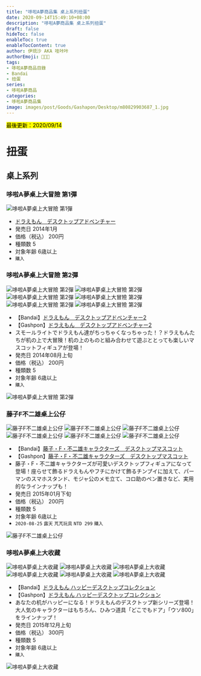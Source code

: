 ```yaml
---
title: "哆啦A夢商品集 桌上系列扭蛋"
date: 2020-09-14T15:49:10+08:00
description: "哆啦A夢商品集 桌上系列扭蛋"
draft: false
hideToc: false
enableToc: true
enableTocContent: true
author: 伊琉沙 AKA 哇咔咔
authorEmoji: 👩🏿‍🚀
tags: 
- 哆啦A夢商品目錄
- Bandai
- 扭蛋
series:
- 哆啦A夢商品
categories:
- 哆啦A夢商品集
image: images/post/Goods/Gashapon/Desktop/m80829903687_1.jpg
---
```

<mark>最後更新：2020/09/14</mark>

# 扭蛋
## 桌上系列
### 哆啦A夢桌上大冒險 第1彈
![哆啦A夢桌上大冒險 第1彈](/images/post/Goods/Gashapon/Desktop/m80829903687_1.jpg)
+ [ドラえもん　デスクトップアドベンチャー](#哆啦A夢桌上大冒險-第1彈)
+ 発売日 2014年1月
+ 価格（税込） 200円
+ 種類数 5
+ 対象年齢 6歳以上
+ `購入`

### 哆啦A夢桌上大冒險 第2彈
![哆啦A夢桌上大冒險 第2彈](/images/post/Goods/Gashapon/Desktop/1000091012_1.jpg)
![哆啦A夢桌上大冒險 第2彈](/images/post/Goods/Gashapon/Desktop/1000091012_2.jpg)
![哆啦A夢桌上大冒險 第2彈](/images/post/Goods/Gashapon/Desktop/1000091012_3.jpg)
![哆啦A夢桌上大冒險 第2彈](/images/post/Goods/Gashapon/Desktop/1000091012_4.jpg)
![哆啦A夢桌上大冒險 第2彈](/images/post/Goods/Gashapon/Desktop/1000091012_5.jpg)
![哆啦A夢桌上大冒險 第2彈](/images/post/Goods/Gashapon/Desktop/1000091012_6.jpg)
+ 【Bandai】[ドラえもん　デスクトップアドベンチャー2](https://www.bandai.co.jp/catalog/item.php?jan_cd=4543112900395000)
+ 【Gashpon】[ドラえもん　デスクトップアドベンチャー2](https://gashapon.jp/products/detail.html?jan_code=4543112900395000)
+ スモールライトでドラえもん達がちっちゃくなっちゃった！？ドラえもんたちが机の上で大冒険！机の上のものと組み合わせて遊ぶととっても楽しいマスコットフィギュアが登場！
+ 発売日 2014年08月上旬
+ 価格（税込） 200円
+ 種類数 5
+ 対象年齢 6歳以上
+ `購入`

![哆啦A夢桌上大冒險 第2彈](/images/post/Goods/Gashapon/Desktop/1000091012_0.jpg)

### 藤子F不二雄桌上公仔
![藤子F不二雄桌上公仔](/images/post/Goods/Gashapon/Desktop/1000095400_1.jpg)
![藤子F不二雄桌上公仔](/images/post/Goods/Gashapon/Desktop/1000095400_2.jpg)
![藤子F不二雄桌上公仔](/images/post/Goods/Gashapon/Desktop/1000095400_3.jpg)
![藤子F不二雄桌上公仔](/images/post/Goods/Gashapon/Desktop/1000095400_4.jpg)
![藤子F不二雄桌上公仔](/images/post/Goods/Gashapon/Desktop/1000095400_5.jpg)
![藤子F不二雄桌上公仔](/images/post/Goods/Gashapon/Desktop/1000095400_6.jpg)
+ 【Bandai】[藤子・F・不二雄キャラクターズ　デスクトップマスコット](https://www.bandai.co.jp/catalog/item.php?jan_cd=4543112940964000)
+ 【Gashpon】[藤子・F・不二雄キャラクターズ　デスクトップマスコット](https://gashapon.jp/products/detail.html?jan_code=4543112940964000)
+ 藤子・F・不二雄キャラクターズが可愛いデスクトップフィギュアになって登場！座らせて飾るドラえもんやフチにかけて飾るチンプイに加えて、パーマンのスマホスタンド、モジャ公のメモ立て、コロ助のペン置きなど、実用的なラインナップも！
+ 発売日 2015年01月下旬
+ 価格（税込） 200円
+ 種類数 5
+ 対象年齢 6歳以上
+ `2020-08-25` `露天` `芃芃玩具` `NTD 299` `購入`

![藤子F不二雄桌上公仔](/images/post/Goods/Gashapon/Desktop/1000095400_0.jpg)

### 哆啦A夢桌上大收藏
![哆啦A夢桌上大收藏](/images/post/Goods/Gashapon/1000101343_1.jpg)
![哆啦A夢桌上大收藏](/images/post/Goods/Gashapon/1000101343_2.jpg)
![哆啦A夢桌上大收藏](/images/post/Goods/Gashapon/1000101343_3.jpg)
![哆啦A夢桌上大收藏](/images/post/Goods/Gashapon/1000101343_4.jpg)
![哆啦A夢桌上大收藏](/images/post/Goods/Gashapon/1000101343_5.jpg)
![哆啦A夢桌上大收藏](/images/post/Goods/Gashapon/1000101343_6.jpg)
+ 【Bandai】[ドラえもん ハッピーデスクトップコレクション](https://www.bandai.co.jp/catalog/item.php?jan_cd=4549660028536000)
+ 【Gashpon】[ドラえもん ハッピーデスクトップコレクション](https://gashapon.jp/products/detail.html?jan_code=4549660028536000)
+ あなたの机がハッピーになる！ドラえもんのデスクトップ新シリーズ登場！大人気のキャラクターはもちろん、ひみつ道具「どこでもドア」「ウソ800」をラインナップ！
+ 発売日 2015年12月上旬
+ 価格（税込） 300円
+ 種類数 5
+ 対象年齢 6歳以上
+ `購入`

![哆啦A夢桌上大收藏](/images/post/Goods/Gashapon/1000101343_0.jpg)
